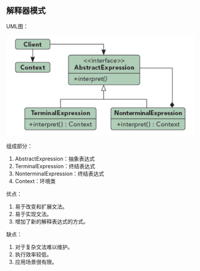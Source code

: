 ## 解释器模式

UML图：

![Alt text](../../../../img/interpreterPatternUML.png)

组成部分：
1. AbstractExpression：抽象表达式
2. TerminalExpression：终结表达式
3. NonterminalExpression：终结表达式
4. Context：环境类

优点：
1. 易于改变和扩展文法。
2. 易于实现文法。
3. 增加了新的解释表达式的方式。

缺点：
1. 对于复杂文法难以维护。
2. 执行效率较低。
3. 应用场景很有限。